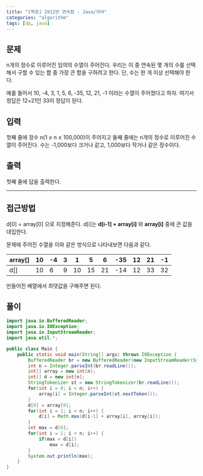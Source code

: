 ```yaml
---
title: "[백준] 1912번 연속합 - Java/자바"
categories: "algorithm"
tags: [dp, java]
---
```


## 문제

n개의 정수로 이루어진 임의의 수열이 주어진다. 우리는 이 중 연속된 몇 개의 수를 선택해서 구할 수 있는 합 중 가장 큰 합을 구하려고 한다. 단, 수는 한 개 이상 선택해야 한다.

예를 들어서 10, -4, 3, 1, 5, 6, -35, 12, 21, -1 이라는 수열이 주어졌다고 하자. 여기서 정답은 12+21인 33이 정답이 된다.

## 입력

첫째 줄에 정수 n(1 ≤ n ≤ 100,000)이 주어지고 둘째 줄에는 n개의 정수로 이루어진 수열이 주어진다. 수는 -1,000보다 크거나 같고, 1,000보다 작거나 같은 정수이다.

## 출력

첫째 줄에 답을 출력한다.



---



## 접근방법

d[0] = array[0] 으로 지정해준다. d[i]는 **d[i-1] + array[i]** 와 **array[i]** 중에 큰 값을 대입한다.

문제에 주어진 수열을 이와 같은 방식으로 나타내보면 다음과 같다.

| array[] | 10   | -4   | 3    | 1    | 5    | 6    | -35  | 12   | 21   | -1   |
| ------- | ---- | ---- | ---- | ---- | ---- | ---- | ---- | ---- | ---- | ---- |
| d[]     | 10   | 6    | 9    | 10   | 15   | 21   | -14  | 12   | 33   | 32   |

만들어진 배열에서 최댓값을 구해주면 된다. 



## 풀이

```java
import java.io.BufferedReader;
import java.io.IOException;
import java.io.InputStreamReader;
import java.util.*;

public class Main {
    public static void main(String[] args) throws IOException {
        BufferedReader br = new BufferedReader(new InputStreamReader(System.in));
        int n = Integer.parseInt(br.readLine());
        int[] array = new int[n];
        int[] d = new int[n];
        StringTokenizer st = new StringTokenizer(br.readLine());
        for(int i = 0; i < n; i++) {
            array[i] = Integer.parseInt(st.nextToken());
        }
        d[0] = array[0];
        for(int i = 1; i < n; i++) {
            d[i] = Math.max(d[i-1] + array[i], array[i]);
        }
        int max = d[0];
        for(int i = 1; i < n; i++) {
            if(max < d[i])
                max = d[i];
        }
        System.out.println(max);
    }
}
```

